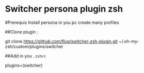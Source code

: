 Switcher persona plugin zsh
===========================


#Prerequis 
Install persona in you pc 
create many profiles

##Clone plugin :

  git clone https://github.com/flug/switcher-zsh-plugin.git ~/.oh-my-zsh/custom/plugins/switcher


##Add in you ```.zshrc``` 


  plugins=(switcher)
